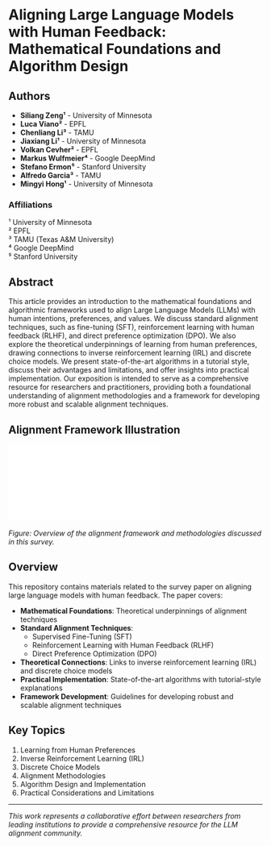 # Aligning Large Language Models with Human Feedback: Mathematical Foundations and Algorithm Design

## Authors
- **Siliang Zeng¹** - University of Minnesota
- **Luca Viano²** - EPFL
- **Chenliang Li³** - TAMU
- **Jiaxiang Li¹** - University of Minnesota
- **Volkan Cevher²** - EPFL
- **Markus Wulfmeier⁴** - Google DeepMind
- **Stefano Ermon⁵** - Stanford University
- **Alfredo Garcia³** - TAMU
- **Mingyi Hong¹** - University of Minnesota

### Affiliations
¹ University of Minnesota  
² EPFL  
³ TAMU (Texas A&M University)  
⁴ Google DeepMind  
⁵ Stanford University  

## Abstract

This article provides an introduction to the mathematical foundations and algorithmic frameworks used to align Large Language Models (LLMs) with human intentions, preferences, and values. We discuss standard alignment techniques, such as fine-tuning (SFT), reinforcement learning with human feedback (RLHF), and direct preference optimization (DPO). We also explore the theoretical underpinnings of learning from human preferences, drawing connections to inverse reinforcement learning (IRL) and discrete choice models. We present state-of-the-art algorithms in a tutorial style, discuss their advantages and limitations, and offer insights into practical implementation. Our exposition is intended to serve as a comprehensive resource for researchers and practitioners, providing both a foundational understanding of alignment methodologies and a framework for developing more robust and scalable alignment techniques.

## Alignment Framework Illustration

![Alignment Illustration](images/alignment_illustration.pdf)

*Figure: Overview of the alignment framework and methodologies discussed in this survey.*

## Overview

This repository contains materials related to the survey paper on aligning large language models with human feedback. The paper covers:

- **Mathematical Foundations**: Theoretical underpinnings of alignment techniques
- **Standard Alignment Techniques**:
  - Supervised Fine-Tuning (SFT)
  - Reinforcement Learning with Human Feedback (RLHF)
  - Direct Preference Optimization (DPO)
- **Theoretical Connections**: Links to inverse reinforcement learning (IRL) and discrete choice models
- **Practical Implementation**: State-of-the-art algorithms with tutorial-style explanations
- **Framework Development**: Guidelines for developing robust and scalable alignment techniques

## Key Topics

1. Learning from Human Preferences
2. Inverse Reinforcement Learning (IRL)
3. Discrete Choice Models
4. Alignment Methodologies
5. Algorithm Design and Implementation
6. Practical Considerations and Limitations

---

*This work represents a collaborative effort between researchers from leading institutions to provide a comprehensive resource for the LLM alignment community.*